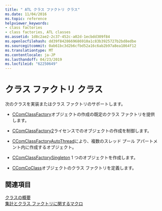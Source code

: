 ```yaml
---
title: " ATL クラス ファクトリ クラス"
ms.date: 11/04/2016
ms.topic: reference
helpviewer_keywords:
- class factories
- class factories, ATL classes
ms.assetid: 1d8c2ae2-2c37-452c-a02d-1ecbdd309f84
ms.openlocfilehash: dd39f8428669686910a1c83b3925727b2bd8edbe
ms.sourcegitcommit: 0ab61bc3d2b6cfbd52a16c6ab2b97a8ea1864f12
ms.translationtype: MT
ms.contentlocale: ja-JP
ms.lasthandoff: 04/23/2019
ms.locfileid: "62250649"
---
```

# <a name="class-factories-classes"></a>クラス ファクトリ クラス

次のクラスを実装またはクラス ファクトリのサポートします。

- [CComClassFactory](../atl/reference/ccomclassfactory-class.md)オブジェクトの作成の既定のクラス ファクトリを提供します。

- [CComClassFactory2](../atl/reference/ccomclassfactory2-class.md)ライセンスでのオブジェクトの作成を制御します。

- [CComClassFactoryAutoThread](../atl/reference/ccomclassfactoryautothread-class.md)により、複数のスレッド プール アパートメント内に作成するオブジェクト。

- [CComClassFactorySingleton](../atl/reference/ccomclassfactorysingleton-class.md) 1 つのオブジェクトを作成します。

- [CComCoClass](../atl/reference/ccomcoclass-class.md)オブジェクトのクラス ファクトリを定義します。

## <a name="see-also"></a>関連項目

[クラスの概要](../atl/atl-class-overview.md)<br/>
[集計とクラス ファクトリに関するマクロ](../atl/reference/aggregation-and-class-factory-macros.md)
